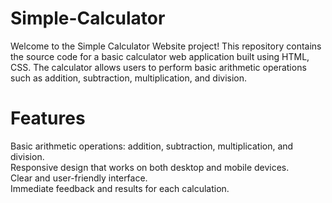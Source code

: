 # Simple-Calculator
Welcome to the Simple Calculator Website project! This repository contains the source code for a basic calculator web application built using HTML, CSS. The calculator allows users to perform basic arithmetic operations such as addition, subtraction, multiplication, and division.

# Features
Basic arithmetic operations: addition, subtraction, multiplication, and division.
<br>
Responsive design that works on both desktop and mobile devices.
<br>
Clear and user-friendly interface.
<br>
Immediate feedback and results for each calculation.

